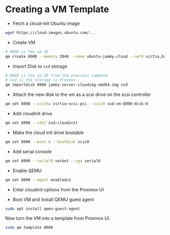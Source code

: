 # Creating a VM Template

- Fetch a cloud-init Ubuntu image

```bash
wget https://cloud-images.ubuntu.com/...
```

- Create VM

```bash
# 8000 is the vm ID
qm create 8000 --memory 2048 --name ubuntu-jammy-cloud --net0 virtio,bridge=vmbr0
```

- Import Disk to `ssd` storage

```bash
# 8000 is the vm ID from the previous command
# ssd is the storage in Proxmox
qm importdisk 8000 jammy-server-cloudimg-amd64.img ssd
```

- Attach the new disk to the vm as a scsi drive on the scsi controller

```bash
qm set 8000 --scsihw virtio-scsi-pci --scsi0 ssd:vm-8000-disk-0
```

- Add cloudinit drive

```bash
qm set 8000 --ide2 ssd:cloudinit
```

- Make the cloud init drive bootable

```bash
qm set 8000 --boot c --bootdisk scsi0
```

- Add serial console

```bash
qm set 8000 --serial0 socket --vga serial0
```

- Enable QEMU

```bash
qm set 8000 --agent enabled=1
```

- Enter cloudinit options from the Proxmox UI

- Boot VM and Install QEMU guest agent

```bash
sudo apt install qemu-guest-agent
```

Now turn the VM into a template from Proxmox UI.

```bash
sudo qm template 8000
```
